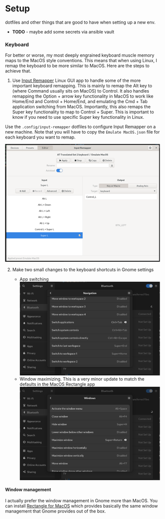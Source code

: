 # Setup
dotfiles and other things that are good to have when setting up a new env.

* __TODO__ - maybe add some secrets via ansible vault

### Keyboard
For better or worse, my most deeply engrained keyboard muscle memory maps to the MacOS style conventions. This means that when using Linux, I remap the keyboard to be more similar to MacOS. Here are the steps to achieve that.

1. Use [Input Remapper](https://github.com/sezanzeb/input-remapper) Linux GUI app to handle some of the more important keyboard remapping. This is mainly to remap the Alt key to (where Command usually sits on MacOS) to Control. It also handles remapping the Option + arrow key functionality in MacOS to work like Home/End and Control + Home/End, and emulating the Cmd + Tab application switching from MacOS. Importantly, this also remaps the Super key functionality to map to Control + Super. This is important to know if you need to use specific Super key functionality in Linux. 

Use the `.config/input-remapper` dotfiles to configure Input Remapper on a new machine. Note that you will have to copy the `Emulate MacOS.json` file for each keyboard you want to remap.

![Input Remapper UI](images/input-remapper-ui.png)

2. Make two small changes to the keyboard shortcuts in Gnome settings

    * App switching 
    ![Switch apps](images/switch-apps.png)
    * Window maximizing. This is a very minor update to match the defaults in the MacOS Rectangle app
    ![Maximize](images/window-maximize.png)

#### Window management
I actually prefer the window management in Gnome more than MacOS. You can install [Rectangle for MacOS](https://rectangleapp.com/) which provides basically the same window management that Gnome provides out of the box.